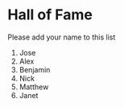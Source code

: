 # Hall of Fame
Please add your name to this list

1. Jose
2. Alex
3. Benjamin
4. Nick
5. Matthew
6. Janet

